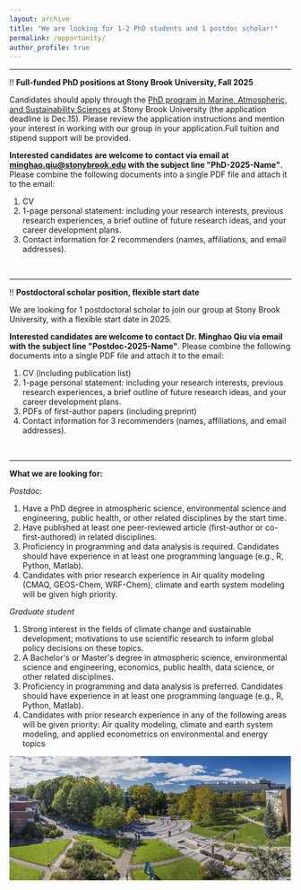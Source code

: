 ```yaml
---
layout: archive
title: "We are looking for 1-2 PhD students and 1 postdoc scholar!"
permalink: /opportunity/
author_profile: true
---
```



<!--- \* denotes equally contributing authors -->

----------------------------------------------------------
‼️ **Full-funded PhD positions at Stony Brook University, Fall 2025**

Candidates should apply through the [PhD program in Marine, Atmospheric, and Sustainability Sciences](https://www.stonybrook.edu/commcms/somas/education/graduate/apply) at Stony Brook University (the application deadline is Dec.15). Please review the application instructions and mention your interest in working with our group in your application.Full tuition and stipend support will be provided. 

**Interested candidates are welcome to contact via email at minghao.qiu@stonybrook.edu with the subject line "PhD-2025-Name"**. Please combine the following documents into a single PDF file and attach it to the email: 
1.	CV
2.	1-page personal statement: including your research interests, previous research experiences, a brief outline of future research ideas, and your career development plans.
3.	Contact information for 2 recommenders (names, affiliations, and email addresses).

&nbsp;&nbsp;&nbsp;&nbsp;&nbsp;&nbsp;&nbsp; 

----------------------------------------------------------
‼️ **Postdoctoral scholar position, flexible start date**

We are looking for 1 postdoctoral scholar to join our group at Stony Brook University, with a flexible start date in 2025.

**Interested candidates are welcome to contact Dr. Minghao Qiu via email with the subject line "Postdoc-2025-Name"**. Please combine the following documents into a single PDF file and attach it to the email: 
1.	CV (including publication list)
2.	1-page personal statement: including your research interests, previous research experiences, a brief outline of future research ideas, and your career development plans.
3.   PDFs of first-author papers (including preprint)
3.   Contact information for 3 recommenders (names, affiliations, and email addresses).

&nbsp;&nbsp;&nbsp;&nbsp;&nbsp;&nbsp;&nbsp; 

----------------------------------------------------------
**What we are looking for:**

*Postdoc*:
1.	Have a PhD degree in atmospheric science, environmental science and engineering, public health, or other related disciplines by the start time.
2.  Have published at least one peer-reviewed article (first-author or co-first-authored) in related disciplines.
3.	Proficiency in programming and data analysis is required. Candidates should have experience in at least one programming language (e.g., R, Python, Matlab).
4.	Candidates with prior research experience in Air quality modeling (CMAQ, GEOS-Chem, WRF-Chem), climate and earth system modeling will be given high priority. 

*Graduate student*
1.	Strong interest in the fields of climate change and sustainable development; motivations to use scientific research to inform global policy decisions on these topics. 
2.	A Bachelor's or Master's degree in atmospheric science, environmental science and engineering, economics, public health, data science, or other related disciplines.
3.	Proficiency in programming and data analysis is preferred. Candidates should have experience in at least one programming language (e.g., R, Python, Matlab).
4.	Candidates with prior research experience in any of the following areas will be given priority: Air quality modeling, climate and earth system modeling, and applied econometrics on environmental and energy topics




<img src="/images/SBU_campus.png" alt="SBU Campus" align="center" class="inline" width=700 height=223/>



<br/>
